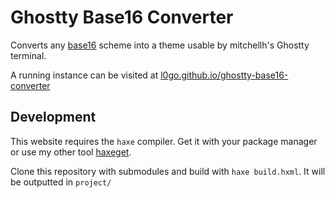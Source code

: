 # Ghostty Base16 Converter
Converts any [base16](https://github.com/chriskempson/base16) scheme into a theme usable by mitchellh's Ghostty terminal.

A running instance can be visited at [l0go.github.io/ghostty-base16-converter](https://l0go.github.io/ghostty-base16-converter) 

## Development
This website requires the ``haxe`` compiler. Get it with your package manager or use my other tool [haxeget](https://github.com/l0go/haxeget).

Clone this repository with submodules and build with ``haxe build.hxml``. It will be outputted in ``project/``
